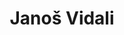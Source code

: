 ---
SICRIS: 15295
draft: false
fixName: janoš_vidali
lab: Laboratorij za kriptografijo in računalniško varnost
labPos: Član laboratorija
location: null
mailInfo: janos.vidali@fri.uni-lj.si
officeHours: null
profName: asist. dr. Janoš Vidali
profTitle: Zunanji sodelavec
telephoneInfo: null
title: Janoš Vidali
---